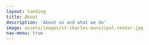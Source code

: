 ```yaml
---
layout: landing
title: About
description: 'About us and what we do'
image: assets/images/st-charles-municipal-center.jpg
nav-menu: true
---
```


